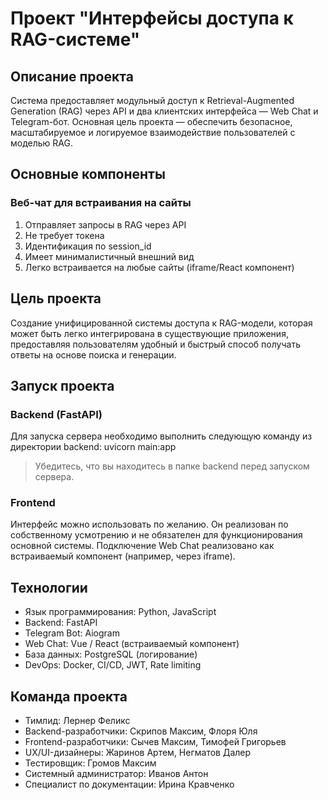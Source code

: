 # Проект "Интерфейсы доступа к RAG-системе"

## Описание проекта

Система предоставляет модульный доступ к Retrieval-Augmented Generation (RAG) через API и два клиентских интерфейса — Web Chat и Telegram-бот. Основная цель проекта — обеспечить безопасное, масштабируемое и логируемое взаимодействие пользователей с моделью RAG.

## Основные компоненты

### Веб-чат для встраивания на сайты

1. Отправляет запросы в RAG через API
2. Не требует токена
3. Идентификация по session_id
4. Имеет минималистичный внешний вид
5. Легко встраивается на любые сайты (iframe/React компонент)

## Цель проекта

Создание унифицированной системы доступа к RAG-модели, которая может быть легко интегрирована в существующие приложения, предоставляя пользователям удобный и быстрый способ получать ответы на основе поиска и генерации.

## Запуск проекта

### Backend (FastAPI)

Для запуска сервера необходимо выполнить следующую команду из директории backend:
uvicorn main:app

> Убедитесь, что вы находитесь в папке backend перед запуском сервера.

### Frontend

Интерфейс можно использовать по желанию. Он реализован по собственному усмотрению и не обязателен для функционирования основной системы. Подключение Web Chat реализовано как встраиваемый компонент (например, через iframe).

## Технологии

* Язык программирования: Python, JavaScript
* Backend: FastAPI
* Telegram Bot: Aiogram
* Web Chat: Vue / React (встраиваемый компонент)
* База данных: PostgreSQL (логирование)
* DevOps: Docker, CI/CD, JWT, Rate limiting

## Команда проекта

* Тимлид: Лернер Феликс
* Backend-разработчики: Скрипов Максим, Флоря Юля
* Frontend-разработчики: Сычев Максим, Тимофей Григорьев
* UX/UI-дизайнеры: Жаринов Артем, Негматов Далер
* Тестировщик: Громов Максим
* Системный администратор: Иванов Антон
* Специалист по документации: Ирина Кравченко
